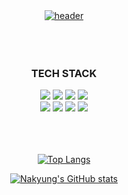 <br>
<br>

<div align="center">

<a href="https://github.com/bellakim0843/bellakim0843/blob/main/README.md">![header](https://capsule-render.vercel.app/api?type=cylinder&color=auto&text=Nakyung's%20GitHub&animation=fadeIn)</a>
<br>
<br>
<br>
<br>
<h3>TECH STACK</h3>
<img src="https://img.shields.io/badge/React-61DAFB?style=flat-square&logo=React&logoColor=white"/>
<img src="https://img.shields.io/badge/JavaScript-F7DF1E?style=flat-square&logo=JavaScript&logoColor=white"/>
<img src="https://img.shields.io/badge/CSS3-1572B6?style=flat-square&logo=CSS3&logoColor=white"/>
<img src="https://img.shields.io/badge/HTML5-E34F26?style=flat-square&logo=HTML5&logoColor=white"/>
	<br>
<img src="https://img.shields.io/badge/Java-F80000?style=flat-square&logo=Oracle&logoColor=white"/>
<img src="https://img.shields.io/badge/JUnit5-25A162?style=flat-square&logo=JUnit5&logoColor=white"/>
<img src="https://img.shields.io/badge/MySQL-4479A1?style=flat-square&logo=MySQL&logoColor=white"/>
<img src="https://img.shields.io/badge/Neo4j-4581C3?style=flat-square&logo=Neo4j&logoColor=white"/>
</div>
<br>
<br>
<br>

<div align="center">
	
<a href="https://github.com/bellakim0843/bellakim0843/blob/main/README.md">[![Top Langs](https://github-readme-stats.vercel.app/api/top-langs/?username=bellakim0843&theme=rose_pine&layout=compact)](https://github.com/anuraghazra/github-readme-stats)</a>


<a href="https://github.com/bellakim0843/bellakim0843/blob/main/README.md">[![Nakyung's GitHub stats](https://github-readme-stats.vercel.app/api?username=bellakim0843&theme=rose_pine)](https://github.com/bellakim0843/github-readme-stats)</a>
</div>
